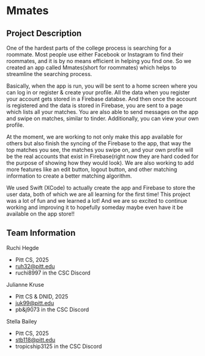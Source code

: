 # Mmates
## Project Description
One of the hardest parts of the college process is searching for a roommate. Most people use either Facebook or Instagram to find their roommates, and it is by no means efficient in helping you find one. So we created an app called Mmates(short for roommates) which helps to streamline the searching process. 

Basically, when the app is run, you will be sent to a home screen where you can log in or register & create your profile. All the data when you register your account gets stored in a Firebase databse. And then once the account is registered and the data is stored in Firebase, you are sent to a page which lists all your matches. You are also able to send messages on the app and swipe on matches, similar to tinder. Additionally, you can view your own profile. 

At the moment, we are working to not only make this app available for others but also finish the syncing of the Firebase to the app, that way the top matches you see, the matches you swipe on, and your own profile will be the real accounts that exist in Firebase(right now they are hard coded for the purpose of showing how they would look). We are also working to add more features like an edit button, logout button, and other matching information to create a better matching algorithm.

We used Swift (XCode) to actually create the app and Firebase to store the user data, both of which we are all learning for the first time! This project was a lot of fun and we learned a lot! And we are so excited to continue working and improving it to hopefully someday maybe even have it be available on the app store!!

## Team Information
Ruchi Hegde
* Pitt CS, 2025
* ruh32@pitt.edu
* ruchi8997 in the CSC Discord

Julianne Kruse
* Pitt CS & DNID, 2025
* juk99@pitt.edu
* pb&j9073 in the CSC Discord

Stella Bailey
* Pitt CS, 2025
* stb118@pitt.edu
* tropicship3125 in the CSC Discord
